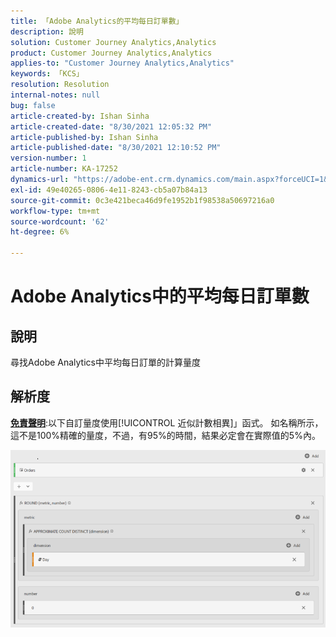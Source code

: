 ```yaml
---
title: 「Adobe Analytics的平均每日訂單數」
description: 說明
solution: Customer Journey Analytics,Analytics
product: Customer Journey Analytics,Analytics
applies-to: "Customer Journey Analytics,Analytics"
keywords: 「KCS」
resolution: Resolution
internal-notes: null
bug: false
article-created-by: Ishan Sinha
article-created-date: "8/30/2021 12:05:32 PM"
article-published-by: Ishan Sinha
article-published-date: "8/30/2021 12:10:52 PM"
version-number: 1
article-number: KA-17252
dynamics-url: "https://adobe-ent.crm.dynamics.com/main.aspx?forceUCI=1&pagetype=entityrecord&etn=knowledgearticle&id=f9396d8d-8a09-ec11-b6e6-00224808d564"
exl-id: 49e40265-0806-4e11-8243-cb5a07b84a13
source-git-commit: 0c3e421beca46d9fe1952b1f98538a50697216a0
workflow-type: tm+mt
source-wordcount: '62'
ht-degree: 6%

---
```


# Adobe Analytics中的平均每日訂單數

## 說明


尋找Adobe Analytics中平均每日訂單的計算量度




## 解析度


<u><b>免責聲明</b></u>:以下自訂量度使用[!UICONTROL 近似計數相異]」函式。 如名稱所示，這不是100%精確的量度，不過，有95%的時間，結果必定會在實際值的5%內。

![](assets/9d67ac27-8b09-ec11-b6e6-00224808d564.png)
